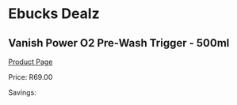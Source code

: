 
# Ebucks Dealz
## Vanish Power O2 Pre-Wash Trigger - 500ml
[Product Page](https://www.ebucks.com/web/shop/productSelected.do?prodId=931860629&catId=1158500262)

Price: R69.00

Savings: 


	